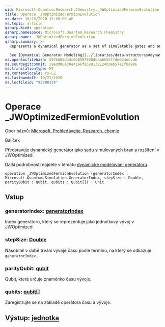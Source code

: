 ```yaml
---
uid: Microsoft.Quantum.Research.Chemistry._JWOptimizedFermionEvolution
title: Operace _JWOptimizedFermionEvolution
ms.date: 10/26/2020 12:00:00 AM
ms.topic: article
qsharp.kind: operation
qsharp.namespace: Microsoft.Quantum.Research.Chemistry
qsharp.name: _JWOptimizedFermionEvolution
qsharp.summary: >-
  Represents a dynamical generator as a set of simulatable gates and an expansion in the JWOptimized basis.

  See [Dynamical Generator Modeling](../libraries/data-structures#dynamical-generator-modeling) for more details.
ms.openlocfilehash: 5976b65d44c0e8597088dbaa6b85ffde634edcdb
ms.sourcegitcommit: 29e0d88a30e4166fa580132124b0eb57e1f0e986
ms.translationtype: MT
ms.contentlocale: cs-CZ
ms.lasthandoff: 10/27/2020
ms.locfileid: "92708134"
---
```

# <a name="_jwoptimizedfermionevolution-operation"></a>Operace _JWOptimizedFermionEvolution

Obor názvů: [Microsoft. Prohledávejte. Research. chemie](xref:Microsoft.Quantum.Research.Chemistry)

Balíček [](https://nuget.org/packages/)


Představuje dynamický generátor jako sadu simulovaných bran a rozšíření v JWOptimized.

Další podrobnosti najdete v tématu [dynamické modelování generátoru](../libraries/data-structures#dynamical-generator-modeling) .

```qsharp
operation _JWOptimizedFermionEvolution (generatorIndex : Microsoft.Quantum.Simulation.GeneratorIndex, stepSize : Double, parityQubit : Qubit, qubits : Qubit[]) : Unit
```


## <a name="input"></a>Vstup

### <a name="generatorindex--generatorindex"></a>generatorIndex: [generatorIndex](xref:Microsoft.Quantum.Simulation.GeneratorIndex)

Index generátoru, který se reprezentuje jako jednotkový vývoj v JWOptimized.


### <a name="stepsize--double"></a>stepSize: [Double](xref:microsoft.quantum.lang-ref.double)

Násobitel v době trvání vývoje času podle termínu, na který se odkazuje `generatorIndex` .


### <a name="parityqubit--qubit"></a>parityQubit: [qubit](xref:microsoft.quantum.lang-ref.qubit)

Qubit, která určuje znaménko času vývoje.


### <a name="qubits--qubit"></a>qubits: [qubit](xref:microsoft.quantum.lang-ref.qubit)[]

Zaregistrujte se na základě operátora času a vývoje.



## <a name="output--unit"></a>Výstup: [jednotka](xref:microsoft.quantum.lang-ref.unit)

